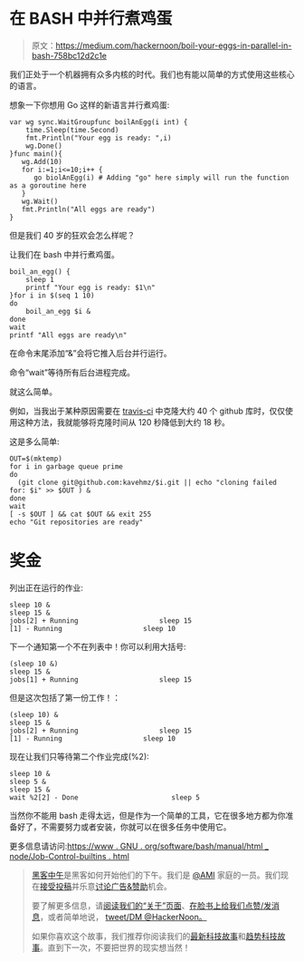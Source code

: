 # 在 BASH 中并行煮鸡蛋

> 原文：<https://medium.com/hackernoon/boil-your-eggs-in-parallel-in-bash-758bc12d2c1e>

我们正处于一个机器拥有众多内核的时代。我们也有能以简单的方式使用这些核心的语言。

想象一下你想用 Go 这样的新语言并行煮鸡蛋:

```
var wg sync.WaitGroupfunc boilAnEgg(i int) {
    time.Sleep(time.Second)
    fmt.Println("Your egg is ready: ",i)
    wg.Done()
}func main(){
   wg.Add(10)
   for i:=1;i<=10;i++ {
      go biolAnEgg(i) # Adding "go" here simply will run the function as a goroutine here
   }
   wg.Wait()
   fmt.Println("All eggs are ready")
}
```

但是我们 40 岁的狂欢会怎么样呢？

让我们在 bash 中并行煮鸡蛋。

```
boil_an_egg() {
    sleep 1
    printf "Your egg is ready: $1\n"
}for i in $(seq 1 10)
do
    boil_an_egg $i &
done
wait
printf "All eggs are ready\n"
```

在命令末尾添加“&”会将它推入后台并行运行。

命令“wait”等待所有后台进程完成。

就这么简单。

例如，当我出于某种原因需要在 [travis-ci](https://travis-ci.com/) 中克隆大约 40 个 github 库时，仅仅使用这种方法，我就能够将克隆时间从 120 秒降低到大约 18 秒。

这是多么简单:

```
OUT=$(mktemp)
for i in garbage queue prime
do
  (git clone git@github.com:kavehmz/$i.git || echo "cloning failed for: $i" >> $OUT ) &
done
wait
[ -s $OUT ] && cat $OUT && exit 255
echo "Git repositories are ready"
```

# 奖金

列出正在运行的作业:

```
sleep 10 &
sleep 15 &
jobs[2] + Running                    sleep 15
[1] - Running                    sleep 10
```

下一个通知第一个不在列表中！你可以利用大括号:

```
(sleep 10 &)
sleep 15 &
jobs[1] + Running                    sleep 15
```

但是这次包括了第一份工作！：

```
(sleep 10) &
sleep 15 &
jobs[2] + Running                    sleep 15
[1] - Running                    sleep 10
```

现在让我们只等待第二个作业完成(%2):

```
sleep 10 & 
sleep 5 & 
sleep 15 & 
wait %2[2] - Done                       sleep 5
```

当然你不能用 bash 走得太远，但是作为一个简单的工具，它在很多地方都为你准备好了，不需要努力或者安装，你就可以在很多任务中使用它。

更多信息请访问:[https://www . GNU . org/software/bash/manual/html _ node/Job-Control-builtins . html](https://www.gnu.org/software/bash/manual/html_node/Job-Control-Builtins.html#Job-Control-Builtins)

> [黑客中午](http://bit.ly/Hackernoon)是黑客如何开始他们的下午。我们是 [@AMI](http://bit.ly/atAMIatAMI) 家庭的一员。我们现在[接受投稿](http://bit.ly/hackernoonsubmission)并乐意[讨论广告&赞助](mailto:partners@amipublications.com)机会。
> 
> 要了解更多信息，请[阅读我们的“关于”页面](https://goo.gl/4ofytp)、[在脸书上给我们点赞/发消息](http://bit.ly/HackernoonFB)，或者简单地说， [tweet/DM @HackerNoon。](https://goo.gl/k7XYbx)
> 
> 如果你喜欢这个故事，我们推荐你阅读我们的[最新科技故事](http://bit.ly/hackernoonlatestt)和[趋势科技故事](https://hackernoon.com/trending)。直到下一次，不要把世界的现实想当然！